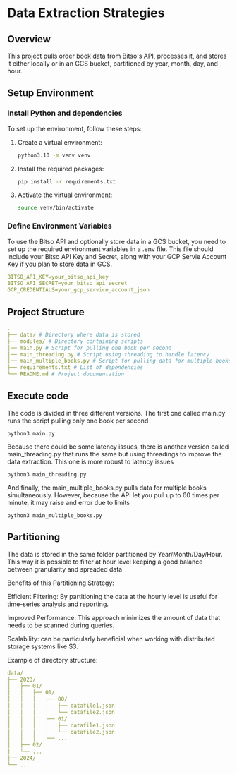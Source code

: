 # Data Extraction Strategies

## Overview

This project pulls order book data from Bitso's API, processes it, and stores it either locally or in an GCS bucket, partitioned by year, month, day, and hour.

## Setup Environment

### Install Python and dependencies

To set up the environment, follow these steps:

1. Create a virtual environment:
    ```sh
    python3.10 -m venv venv
    ```

2. Install the required packages:
    ```sh
    pip install -r requirements.txt
    ```

3. Activate the virtual environment:
    ```sh
    source venv/bin/activate
    ```

### Define Environment Variables

To use the Bitso API and optionally store data in a GCS bucket, you need to set up the required environment variables in a .env file. This file should include your Bitso API Key and Secret, along with your GCP Servie Account Key if you plan to store data in GCS.

```yaml
BITSO_API_KEY=your_bitso_api_key
BITSO_API_SECRET=your_bitso_api_secret
GCP_CREDENTIALS=your_gcp_service_account_json
```


## Project Structure

```yaml
.
├── data/ # Directory where data is stored
├── modules/ # Directory containing scripts
│── main.py # Script for pulling one book per second
│── main_threading.py # Script using threading to handle latency
│── main_multiple_books.py # Script for pulling data for multiple books simultaneously
├── requirements.txt # List of dependencies
└── README.md # Project documentation
```


## Execute code


The code is divided in three different versions. The first one called main.py runs the script pulling only one book per second

```
python3 main.py
```

Because there could be some latency issues, there is another version called main_threading.py that runs the same but using threadings to improve the data extraction. This one is more robust to latency issues

```
python3 main_threading.py
```

And finally, the main_multiple_books.py pulls data for multiple books simultaneously. However, because the API let you pull up to 60 times per minute, it may raise and error due to limits

```
python3 main_multiple_books.py
```

## Partitioning

The data is stored in the same folder partitioned by Year/Month/Day/Hour. This way it is possible to filter at hour level keeping a good balance between granularity and spreaded data

Benefits of this Partitioning Strategy:

Efficient Filtering: By partitioning the data at the hourly level is useful for time-series analysis and reporting.

Improved Performance: This approach minimizes the amount of data that needs to be scanned during queries.

Scalability: can be particularly beneficial when working with distributed storage systems like S3.


Example of directory structure:

```yaml
data/
├── 2023/
│   ├── 01/
│   │   ├── 01/
│   │   │   ├── 00/
│   │   │   │   ├── datafile1.json
│   │   │   │   └── datafile2.json
│   │   │   ├── 01/
│   │   │   │   ├── datafile1.json
│   │   │   │   └── datafile2.json
│   │   │   └── ...
│   ├── 02/
│   └── ...
├── 2024/
└── ...
```
